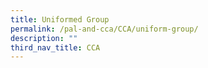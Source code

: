```yaml
---
title: Uniformed Group
permalink: /pal-and-cca/CCA/uniform-group/
description: ""
third_nav_title: CCA
---
```

